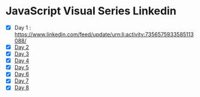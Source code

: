 # JavaScript Visual Series Linkedin

* [X] Day 1 : https://www.linkedin.com/feed/update/urn:li:activity:7356575933585113088/
* [X] [Day 2 ](https://www.linkedin.com/feed/update/urn:li:activity:7356858743659122688/)
* [X] [Day 3](https://www.linkedin.com/feed/update/urn:li:activity:7357221109089406976/)
* [X] [Day 4](https://www.linkedin.com/feed/update/urn:li:activity:7357587265440673792/)
* [X] [Day 5](https://www.linkedin.com/feed/update/urn:li:activity:7357949652979077120/)
* [X] [Day 6]( "https://www.linkedin.com/feed/update/urn:li:activity:7358312047152939008/")
* [X] [Day 7]( "https://www.linkedin.com/feed/update/urn:li:activity:7358674427456180224/")
* [X] [Day 8]( "https://www.linkedin.com/feed/update/urn:li:activity:7359222690890616833/")
